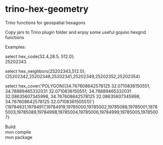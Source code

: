 # trino-hex-geometry
Trino functions for geospatial hexagons

Copy jars to Trino plugin folder and enjoy some useful gojuno hexgrid functions

Examples:

select hex_code(32.4,28.5, 512.0);
<BR>
25202343

select hex_neighbors(25202343,512.0);
<BR>
{25202342,25202348,25202341,25202349,25202352,25202354}

select hex_cover('POLYGON((34.767608642578125 32.0710836150551, 34.78889465332031 32.0710836150551, 34.78889465332031 32.08635607345998, 34.767608642578125 32.08635607345998, 34.767608642578125 32.0710836150551))')
<BR>
{19784831,19784917,19784919,19785000,19785002,19785088,19785001,19785003,19785089,19784998,19785004,19785006,19784999,19785005,19785007}


Build:
<BR>
mvn compile
<BR>
mvn package
